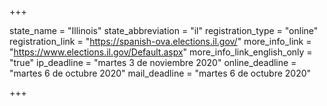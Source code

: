+++

state_name = "Illinois"
state_abbreviation = "il"
registration_type = "online"
registration_link = "https://spanish-ova.elections.il.gov/"
more_info_link = "https://www.elections.il.gov/Default.aspx"
more_info_link_english_only = "true"
ip_deadline = "martes 3 de noviembre 2020"
online_deadline = "martes 6 de octubre 2020"
mail_deadline = "martes 6 de octubre 2020"

+++